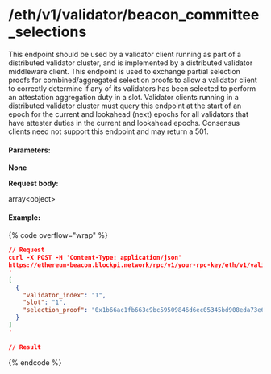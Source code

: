 # /eth/v1/validator/beacon\_committee\_selections

This endpoint should be used by a validator client running as part of a distributed validator cluster, and is implemented by a distributed validator middleware client. This endpoint is used to exchange partial selection proofs for combined/aggregated selection proofs to allow a validator client to correctly determine if any of its validators has been selected to perform an attestation aggregation duty in a slot. Validator clients running in a distributed validator cluster must query this endpoint at the start of an epoch for the current and lookahead (next) epochs for all validators that have attester duties in the current and lookahead epochs. Consensus clients need not support this endpoint and may return a 501.

#### Parameters:

**None**

**Request body:**

array\<object>

#### Example:

{% code overflow="wrap" %}
```json
// Request
curl -X POST -H 'Content-Type: application/json' 
https://ethereum-beacon.blockpi.network/rpc/v1/your-rpc-key/eth/v1/validator/beacon_committee_selections
'
[
  {
    "validator_index": "1",
    "slot": "1",
    "selection_proof": "0x1b66ac1fb663c9bc59509846d6ec05345bd908eda73e670af888da41af171505cc411d61252fb6cb3fa0017b679f8bb2305b26a285fa2737f175668d0dff91cc1b66ac1fb663c9bc59509846d6ec05345bd908eda73e670af888da41af171505"
  }
]
'

// Result

```
{% endcode %}
